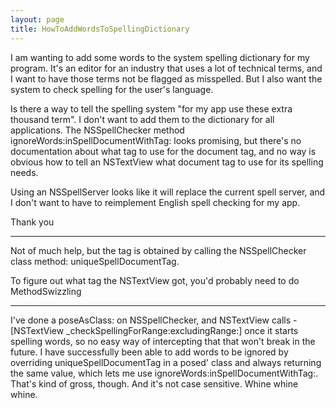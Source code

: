 ```yaml
---
layout: page
title: HowToAddWordsToSpellingDictionary
---
```


I am wanting to add some words to the system spelling dictionary for my program.  It's an editor for an industry that uses a lot of technical terms, and I want to have those terms not be flagged as misspelled.  But I also want the system to check spelling for the user's language.

Is there a way to tell the spelling system "for my app use these extra thousand term".  I don't want to add them to the dictionary for all applications. The NSSpellChecker method     ignoreWords:inSpellDocumentWithTag: looks promising, but there's no documentation about what tag to use for the document tag, and no way is obvious how to tell an NSTextView what document tag to use for its spelling needs.

Using an NSSpellServer looks like it will replace the current spell server, and I don't want to have to reimplement English spell checking for my app.

Thank you

----

Not of much help, but the tag is obtained by calling the NSSpellChecker class method:     uniqueSpellDocumentTag.

To figure out what tag the NSTextView got, you'd probably need to do MethodSwizzling

----

I've done a poseAsClass: on NSSpellChecker, and NSTextView calls -[NSTextView _checkSpellingForRange:excludingRange:] once it starts spelling words, so no easy way of intercepting that that won't break in the future. I have successfully been able to add words to be ignored by overriding     uniqueSpellDocumentTag in a posed' class and always returning the same value, which lets me use     ignoreWords:inSpellDocumentWithTag:.  That's kind of gross, though.  And it's not case sensitive.  Whine whine whine.

